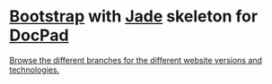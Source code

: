 # [Bootstrap](http://getbootstrap.com/) with [Jade](http://jade-lang.com) skeleton for [DocPad](http://docpad.org)

[Browse the different branches for the different website versions and technologies.](https://github.com/docpad/docpad-skeleton-bootstrap-jade/branches)
